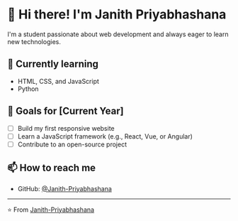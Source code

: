 # 👋 Hi there! I'm Janith Priyabhashana

I'm a student passionate about web development and always eager to learn new technologies.

## 🌱 Currently learning
- HTML, CSS, and JavaScript
- Python

<!-- ## 💻 Projects
- [Project 1]: Brief description (coming soon)
- [Project 2]: Brief description (coming soon) -->

## 🚀 Goals for [Current Year]
- [ ] Build my first responsive website
- [ ] Learn a JavaScript framework (e.g., React, Vue, or Angular)
- [ ] Contribute to an open-source project

## 📫 How to reach me
- GitHub: [@Janith-Priyabhashana](https://github.com/Janith-Priyabhashana)
  
---

⭐️ From [Janith-Priyabhashana](https://github.com/Janith-Priyabhashana)
